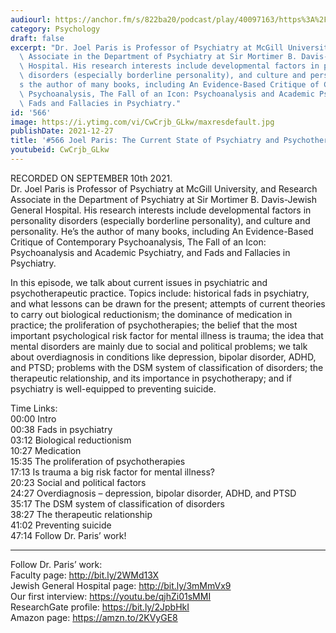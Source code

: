 ```yaml
---
audiourl: https://anchor.fm/s/822ba20/podcast/play/40097163/https%3A%2F%2Fd3ctxlq1ktw2nl.cloudfront.net%2Fstaging%2F2021-8-10%2F17038f6e-baf5-4ff3-dd1c-96ec79a24c20.m4a
category: Psychology
draft: false
excerpt: "Dr. Joel Paris is Professor of Psychiatry at McGill University, and Research\
  \ Associate in the Department of Psychiatry at Sir Mortimer B. Davis-Jewish General\
  \ Hospital. His research interests include developmental factors in personality\
  \ disorders (especially borderline personality), and culture and personality. He\u2019\
  s the author of many books, including An Evidence-Based Critique of Contemporary\
  \ Psychoanalysis, The Fall of an Icon: Psychoanalysis and Academic Psychiatry, and\
  \ Fads and Fallacies in Psychiatry."
id: '566'
image: https://i.ytimg.com/vi/CwCrjb_GLkw/maxresdefault.jpg
publishDate: 2021-12-27
title: '#566 Joel Paris: The Current State of Psychiatry and Psychotherapy'
youtubeid: CwCrjb_GLkw
---
```

<div class="timelinks">

RECORDED ON SEPTEMBER 10th 2021.  
Dr. Joel Paris is Professor of Psychiatry at McGill University, and Research Associate in the Department of Psychiatry at Sir Mortimer B. Davis-Jewish General Hospital. His research interests include developmental factors in personality disorders (especially borderline personality), and culture and personality. He’s the author of many books, including An Evidence-Based Critique of Contemporary Psychoanalysis, The Fall of an Icon: Psychoanalysis and Academic Psychiatry, and Fads and Fallacies in Psychiatry.

In this episode, we talk about current issues in psychiatric and psychotherapeutic practice. Topics include: historical fads in psychiatry, and what lessons can be drawn for the present; attempts of current theories to carry out biological reductionism; the dominance of medication in practice; the proliferation of psychotherapies; the belief that the most important psychological risk factor for mental illness is trauma; the idea that mental disorders are mainly due to social and political problems; we talk about overdiagnosis in conditions like depression, bipolar disorder, ADHD, and PTSD; problems with the DSM system of classification of disorders; the therapeutic relationship, and its importance in psychotherapy; and if psychiatry is well-equipped to preventing suicide.

Time Links:  
<time>00:00</time> Intro  
<time>00:38</time> Fads in psychiatry  
<time>03:12</time> Biological reductionism  
<time>10:27</time> Medication  
<time>15:35</time> The proliferation of psychotherapies  
<time>17:13</time> Is trauma a big risk factor for mental illness?  
<time>20:23</time> Social and political factors  
<time>24:27</time> Overdiagnosis – depression, bipolar disorder, ADHD, and PTSD  
<time>35:17</time> The DSM system of classification of disorders  
<time>38:27</time> The therapeutic relationship  
<time>41:02</time> Preventing suicide  
<time>47:14</time> Follow Dr. Paris’ work!

---

Follow Dr. Paris’ work:  
Faculty page: http://bit.ly/2WMd13X  
Jewish General Hospital page: http://bit.ly/3mMmVx9  
Our first interview: https://youtu.be/qjhZi01sMMI  
ResearchGate profile: https://bit.ly/2JpbHkI  
Amazon page: https://amzn.to/2KVyGE8
</div>

